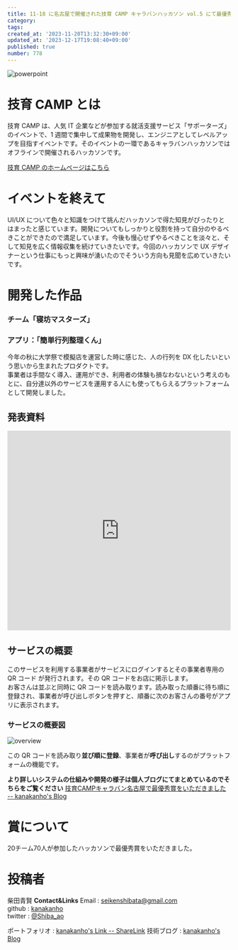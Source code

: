 ```yaml
---
title: 11-18 に名古屋で開催された技育 CAMP キャラバンハッカソン vol.5 にて最優秀賞をいただきました
category:
tags:
created_at: '2023-11-20T13:32:30+09:00'
updated_at: '2023-12-17T19:08:40+09:00'
published: true
number: 778
---
```


![powerpoint](/img/markdown/778/title.webp)

# 技育 CAMP とは

技育 CAMP は、人気 IT 企業などが参加する就活支援サービス「サポーターズ」のイベントで、1 週間で集中して成果物を開発し、エンジニアとしてレベルアップを目指すイベントです。そのイベントの一環であるキャラバンハッカソンではオフラインで開催されるハッカソンです。

[技育 CAMP のホームページはこちら](https://talent.supporterz.jp/geekcamp/)


# イベントを終えて
UI/UX について色々と知識をつけて挑んだハッカソンで得た知見がぴったりとはまったと感じています。開発についてもしっかりと役割を持って自分のやるべきことができたので満足しています。今後も慢心せずやるべきことを淡々と、そして知見を広く情報収集を続けていきたいです。今回のハッカソンで UX デザイナーという仕事にもっと興味が湧いたのでそういう方向も見聞を広めていきたいです。

# 開発した作品

### チーム「寝坊マスターズ」

### アプリ：「簡単行列整理くん」

今年の秋に大学祭で模擬店を運営した時に感じた、人の行列を DX 化したいという思いから生まれたプロダクトです。  
事業者は手間なく導入、運用ができ、利用者の体験も損なわないという考えのもとに、自分達以外のサービスを運用する人にも使ってもらえるプラットフォームとして開発しました。

## 発表資料

<iframe
    src="https://docs.google.com/presentation/d/e/2PACX-1vRU5p2JGK1vCG6hVg11_FaeRun1Qh5nikAabtrJqqsjGteRCGfS1Xr7TkrCrQVZ-Q/embed?start=false&loop=false&delayms=3000"
    frameborder="0"
    width="100%"
    height="450px"
    allowfullscreen="true"
    mozallowfullscreen="true"
    webkitallowfullscreen="true"
></iframe>


## サービスの概要

このサービスを利用する事業者がサービスにログインするとその事業者専用の QR コード が発行されます。その QR コードをお店に掲示します。  
お客さんは並ぶと同時に QR コードを読み取ります。読み取った順番に待ち順に登録され、事業者が呼び出しボタンを押すと、順番に次のお客さんの番号がアプリに表示されます。

### サービスの概要図

![overview](/img/markdown/778/overview.webp)

この QR コードを読み取り**並び順に登録**、事業者が**呼び出し**するのがプラットフォームの機能です。

**より詳しいシステムの仕組みや開発の様子は個人ブログにてまとめているのでそちらをご覧ください**
[技育CAMPキャラバン名古屋で最優秀賞をいただきました -- kanakanho's Blog](https://kanakanho-record.vercel.app/posts/geekcamp-1118/)

# 賞について
20チーム70人が参加したハッカソンで最優秀賞をいただきました。

# 投稿者
柴田青賢
**Contact&Links**
Email : [seikenshibata@gmail.com](seikenshibata@gmail.com)  
github : [kanakanho](https://github.com/kanakanho)  
twitter : [@Shiba_ao](https://twitter.com/Shiba_ao_)

ポートフォリオ : [kanakanho's Link -- ShareLink](https://kanakanho.vercel.app)
技術ブログ : [kanakanho's Blog](https://kanakanho-record.vercel.app)
